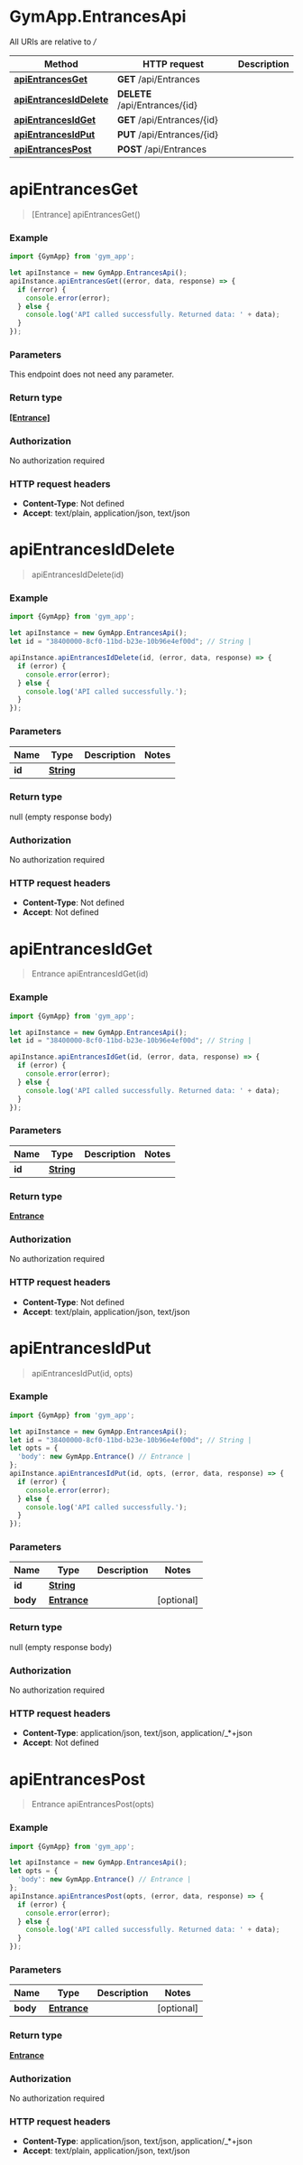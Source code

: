 # GymApp.EntrancesApi

All URIs are relative to */*

Method | HTTP request | Description
------------- | ------------- | -------------
[**apiEntrancesGet**](EntrancesApi.md#apiEntrancesGet) | **GET** /api/Entrances | 
[**apiEntrancesIdDelete**](EntrancesApi.md#apiEntrancesIdDelete) | **DELETE** /api/Entrances/{id} | 
[**apiEntrancesIdGet**](EntrancesApi.md#apiEntrancesIdGet) | **GET** /api/Entrances/{id} | 
[**apiEntrancesIdPut**](EntrancesApi.md#apiEntrancesIdPut) | **PUT** /api/Entrances/{id} | 
[**apiEntrancesPost**](EntrancesApi.md#apiEntrancesPost) | **POST** /api/Entrances | 

<a name="apiEntrancesGet"></a>
# **apiEntrancesGet**
> [Entrance] apiEntrancesGet()



### Example
```javascript
import {GymApp} from 'gym_app';

let apiInstance = new GymApp.EntrancesApi();
apiInstance.apiEntrancesGet((error, data, response) => {
  if (error) {
    console.error(error);
  } else {
    console.log('API called successfully. Returned data: ' + data);
  }
});
```

### Parameters
This endpoint does not need any parameter.

### Return type

[**[Entrance]**](Entrance.md)

### Authorization

No authorization required

### HTTP request headers

 - **Content-Type**: Not defined
 - **Accept**: text/plain, application/json, text/json

<a name="apiEntrancesIdDelete"></a>
# **apiEntrancesIdDelete**
> apiEntrancesIdDelete(id)



### Example
```javascript
import {GymApp} from 'gym_app';

let apiInstance = new GymApp.EntrancesApi();
let id = "38400000-8cf0-11bd-b23e-10b96e4ef00d"; // String | 

apiInstance.apiEntrancesIdDelete(id, (error, data, response) => {
  if (error) {
    console.error(error);
  } else {
    console.log('API called successfully.');
  }
});
```

### Parameters

Name | Type | Description  | Notes
------------- | ------------- | ------------- | -------------
 **id** | [**String**](.md)|  | 

### Return type

null (empty response body)

### Authorization

No authorization required

### HTTP request headers

 - **Content-Type**: Not defined
 - **Accept**: Not defined

<a name="apiEntrancesIdGet"></a>
# **apiEntrancesIdGet**
> Entrance apiEntrancesIdGet(id)



### Example
```javascript
import {GymApp} from 'gym_app';

let apiInstance = new GymApp.EntrancesApi();
let id = "38400000-8cf0-11bd-b23e-10b96e4ef00d"; // String | 

apiInstance.apiEntrancesIdGet(id, (error, data, response) => {
  if (error) {
    console.error(error);
  } else {
    console.log('API called successfully. Returned data: ' + data);
  }
});
```

### Parameters

Name | Type | Description  | Notes
------------- | ------------- | ------------- | -------------
 **id** | [**String**](.md)|  | 

### Return type

[**Entrance**](Entrance.md)

### Authorization

No authorization required

### HTTP request headers

 - **Content-Type**: Not defined
 - **Accept**: text/plain, application/json, text/json

<a name="apiEntrancesIdPut"></a>
# **apiEntrancesIdPut**
> apiEntrancesIdPut(id, opts)



### Example
```javascript
import {GymApp} from 'gym_app';

let apiInstance = new GymApp.EntrancesApi();
let id = "38400000-8cf0-11bd-b23e-10b96e4ef00d"; // String | 
let opts = { 
  'body': new GymApp.Entrance() // Entrance | 
};
apiInstance.apiEntrancesIdPut(id, opts, (error, data, response) => {
  if (error) {
    console.error(error);
  } else {
    console.log('API called successfully.');
  }
});
```

### Parameters

Name | Type | Description  | Notes
------------- | ------------- | ------------- | -------------
 **id** | [**String**](.md)|  | 
 **body** | [**Entrance**](Entrance.md)|  | [optional] 

### Return type

null (empty response body)

### Authorization

No authorization required

### HTTP request headers

 - **Content-Type**: application/json, text/json, application/_*+json
 - **Accept**: Not defined

<a name="apiEntrancesPost"></a>
# **apiEntrancesPost**
> Entrance apiEntrancesPost(opts)



### Example
```javascript
import {GymApp} from 'gym_app';

let apiInstance = new GymApp.EntrancesApi();
let opts = { 
  'body': new GymApp.Entrance() // Entrance | 
};
apiInstance.apiEntrancesPost(opts, (error, data, response) => {
  if (error) {
    console.error(error);
  } else {
    console.log('API called successfully. Returned data: ' + data);
  }
});
```

### Parameters

Name | Type | Description  | Notes
------------- | ------------- | ------------- | -------------
 **body** | [**Entrance**](Entrance.md)|  | [optional] 

### Return type

[**Entrance**](Entrance.md)

### Authorization

No authorization required

### HTTP request headers

 - **Content-Type**: application/json, text/json, application/_*+json
 - **Accept**: text/plain, application/json, text/json

